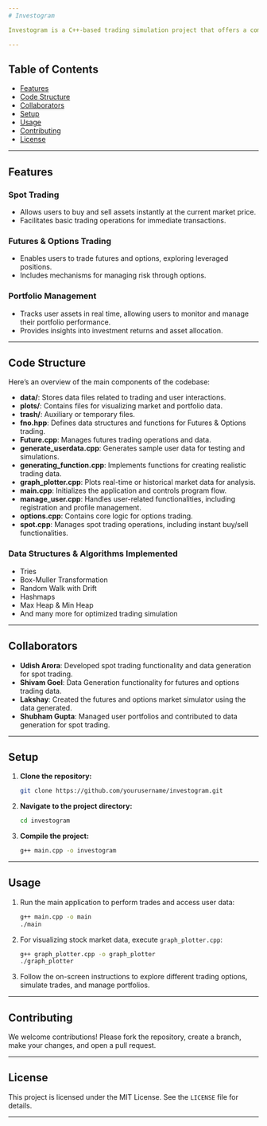 ```yaml
---
# Investogram

Investogram is a C++-based trading simulation project that offers a comprehensive environment for Spot Trading, Futures & Options Trading, and Portfolio Management. The platform mimics real-life trading mechanisms, enabling instant asset transactions, leveraged trading, and real-time portfolio tracking.

---
```


## Table of Contents
- [Features](#features)
- [Code Structure](#code-structure)
- [Collaborators](#collaborators)
- [Setup](#setup)
- [Usage](#usage)
- [Contributing](#contributing)
- [License](#license)

---

## Features

### Spot Trading
- Allows users to buy and sell assets instantly at the current market price.
- Facilitates basic trading operations for immediate transactions.

### Futures & Options Trading
- Enables users to trade futures and options, exploring leveraged positions.
- Includes mechanisms for managing risk through options.

### Portfolio Management
- Tracks user assets in real time, allowing users to monitor and manage their portfolio performance.
- Provides insights into investment returns and asset allocation.

---

## Code Structure

Here’s an overview of the main components of the codebase:

- **data/**: Stores data files related to trading and user interactions.
- **plots/**: Contains files for visualizing market and portfolio data.
- **trash/**: Auxiliary or temporary files.
- **fno.hpp**: Defines data structures and functions for Futures & Options trading.
- **Future.cpp**: Manages futures trading operations and data.
- **generate_userdata.cpp**: Generates sample user data for testing and simulations.
- **generating_function.cpp**: Implements functions for creating realistic trading data.
- **graph_plotter.cpp**: Plots real-time or historical market data for analysis.
- **main.cpp**: Initializes the application and controls program flow.
- **manage_user.cpp**: Handles user-related functionalities, including registration and profile management.
- **options.cpp**: Contains core logic for options trading.
- **spot.cpp**: Manages spot trading operations, including instant buy/sell functionalities.

### Data Structures & Algorithms Implemented
- Tries
- Box-Muller Transformation
- Random Walk with Drift
- Hashmaps
- Max Heap & Min Heap
- And many more for optimized trading simulation

---

## Collaborators

- **Udish Arora**: Developed spot trading functionality and data generation for spot trading.
- **Shivam Goel**: Data Generation functionality for futures and options trading data.
- **Lakshay**: Created the futures and options market simulator using the data generated.
- **Shubham Gupta**: Managed user portfolios and contributed to data generation for spot trading.

---

## Setup

1. **Clone the repository:**
   ```bash
   git clone https://github.com/yourusername/investogram.git
   ```

2. **Navigate to the project directory:**
   ```bash
   cd investogram
   ```

3. **Compile the project:**
   ```bash
   g++ main.cpp -o investogram
   ```

---

## Usage

1. Run the main application to perform trades and access user data:
   ```bash
   g++ main.cpp -o main
   ./main
   ```

2. For visualizing stock market data, execute `graph_plotter.cpp`:
   ```bash
   g++ graph_plotter.cpp -o graph_plotter
   ./graph_plotter
   ```

3. Follow the on-screen instructions to explore different trading options, simulate trades, and manage portfolios.

---

## Contributing

We welcome contributions! Please fork the repository, create a branch, make your changes, and open a pull request. 

---

## License

This project is licensed under the MIT License. See the `LICENSE` file for details.

---
